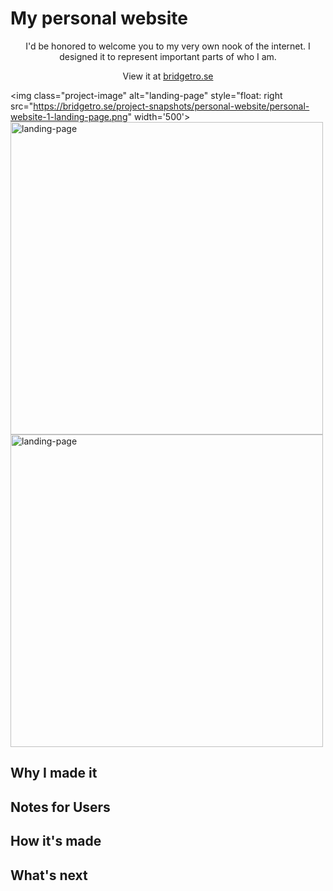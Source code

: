 # My personal website

<p align='center'>I'd be honored to welcome you to my very own nook of the internet. I designed it to represent important parts of who I am.</p> 

<p align='center'>View it at <a href='https://bridgetro.se' target="_blank">bridgetro.se</a></p>

<img class="project-image" alt="landing-page" style="float: right src="https://bridgetro.se/project-snapshots/personal-website/personal-website-1-landing-page.png" width='500'>
<img class="project-image" alt="landing-page" align='center' src="https://bridgetro.se/project-snapshots/personal-website/personal-website-2-exploding-spheres.png" width='500'>
<img class="project-image" alt="landing-page" align='center' src="https://bridgetro.se/project-snapshots/personal-website/personal-website-3-company-logos-and-first-project.png" width='500'>

## Why I made it

## Notes for Users

## How it's made

## What's next
